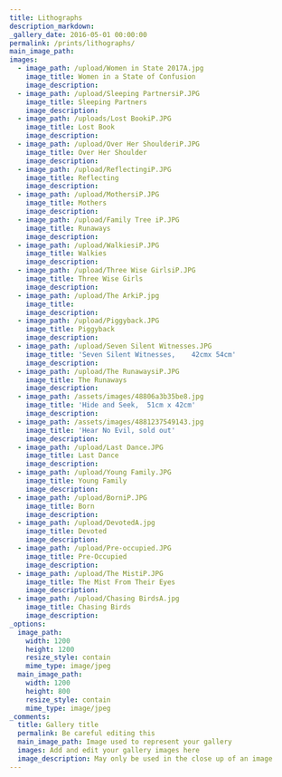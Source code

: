 ```yaml
---
title: Lithographs
description_markdown:
_gallery_date: 2016-05-01 00:00:00
permalink: /prints/lithographs/
main_image_path:
images:
  - image_path: /upload/Women in State 2017A.jpg
    image_title: Women in a State of Confusion
    image_description:
  - image_path: /upload/Sleeping PartnersiP.JPG
    image_title: Sleeping Partners
    image_description:
  - image_path: /uploads/Lost BookiP.JPG
    image_title: Lost Book
    image_description:
  - image_path: /upload/Over Her ShoulderiP.JPG
    image_title: Over Her Shoulder
    image_description:
  - image_path: /upload/ReflectingiP.JPG
    image_title: Reflecting
    image_description:
  - image_path: /upload/MothersiP.JPG
    image_title: Mothers
    image_description:
  - image_path: /upload/Family Tree iP.JPG
    image_title: Runaways
    image_description:
  - image_path: /upload/WalkiesiP.JPG
    image_title: Walkies
    image_description:
  - image_path: /upload/Three Wise GirlsiP.JPG
    image_title: Three Wise Girls
    image_description:
  - image_path: /upload/The ArkiP.jpg
    image_title:
    image_description:
  - image_path: /upload/Piggyback.JPG
    image_title: Piggyback
    image_description:
  - image_path: /upload/Seven Silent Witnesses.JPG
    image_title: 'Seven Silent Witnesses,    42cmx 54cm'
    image_description:
  - image_path: /upload/The RunawaysiP.JPG
    image_title: The Runaways
    image_description:
  - image_path: /assets/images/48806a3b35be8.jpg
    image_title: 'Hide and Seek,  51cm x 42cm'
    image_description:
  - image_path: /assets/images/4881237549143.jpg
    image_title: 'Hear No Evil, sold out'
    image_description:
  - image_path: /upload/Last Dance.JPG
    image_title: Last Dance
    image_description:
  - image_path: /upload/Young Family.JPG
    image_title: Young Family
    image_description:
  - image_path: /upload/BorniP.JPG
    image_title: Born
    image_description:
  - image_path: /upload/DevotedA.jpg
    image_title: Devoted
    image_description:
  - image_path: /upload/Pre-occupied.JPG
    image_title: Pre-Occupied
    image_description:
  - image_path: /upload/The MistiP.JPG
    image_title: The Mist From Their Eyes
    image_description:
  - image_path: /upload/Chasing BirdsA.jpg
    image_title: Chasing Birds
    image_description:
_options:
  image_path:
    width: 1200
    height: 1200
    resize_style: contain
    mime_type: image/jpeg
  main_image_path:
    width: 1200
    height: 800
    resize_style: contain
    mime_type: image/jpeg
_comments:
  title: Gallery title
  permalink: Be careful editing this
  main_image_path: Image used to represent your gallery
  images: Add and edit your gallery images here
  image_description: May only be used in the close up of an image
---
```

